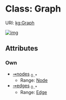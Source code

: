 
# Class: Graph



URI: [kg:Graph](https://purl.humanatlas.io/vocab/kg/Graph)


[![img](https://yuml.me/diagram/nofunky;dir:TB/class/[Node],[Edge]<edges%200..*-++[Graph],[Node]<nodes%200..*-++[Graph],[Edge])](https://yuml.me/diagram/nofunky;dir:TB/class/[Node],[Edge]<edges%200..*-++[Graph],[Node]<nodes%200..*-++[Graph],[Edge])

## Attributes


### Own

 * [➞nodes](graph__nodes.md)  <sub>0..\*</sub>
     * Range: [Node](Node.md)
 * [➞edges](graph__edges.md)  <sub>0..\*</sub>
     * Range: [Edge](Edge.md)

